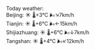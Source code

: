 Today weather:  
Beijing: ☀️ 🌡️+3°C 🌬️↘7km/h  
Tianjin: ☀️ 🌡️+6°C 🌬️←15km/h  
Shijiazhuang: ☀️ 🌡️+6°C 🌬️↓7km/h  
Tangshan: ☀️ 🌡️+4°C 🌬️↙12km/h  
